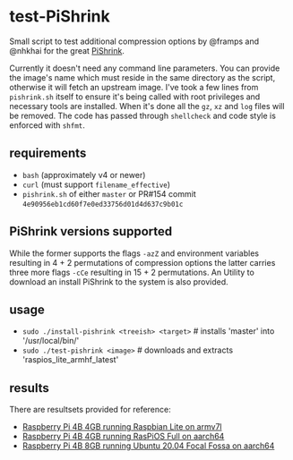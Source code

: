 # test-PiShrink

Small script to test additional compression options by @framps and @nhkhai for the great [PiShrink](https://github.com/Drewsif/PiShrink).

Currently it doesn't need any command line parameters. You can provide the image's name which must reside in the same directory as the script, otherwise it will fetch an upstream image. I've took a few lines from `pishrink.sh` itself to ensure it's being called with root privileges and necessary tools are installed. When it's done all the `gz`, `xz` and `log` files will be removed. The code has passed through `shellcheck` and code style is enforced with `shfmt`.

## requirements

- `bash` (approximately v4 or newer)
- `curl` (must support `filename_effective`)
- `pishrink.sh` of either `master` or PR#154 commit `4e90956eb1cd60f7e0ed33756d01d4d637c9b01c`

## PiShrink versions supported

While the former supports the flags `-azZ` and environment variables resulting in 4 + 2 permutations of compression options the latter carries three more flags `-cCe` resulting in 15 + 2 permutations. An Utility to download an install PiShrink to the system is also provided.

## usage

- `sudo ./install-pishrink <treeish> <target>` # installs 'master' into '/usr/local/bin/'
- `sudo ./test-pishrink <image>` # downloads and extracts 'raspios_lite_armhf_latest'

## results

There are resultsets provided for reference:

- [Raspberry Pi 4B 4GB running Raspbian Lite on armv7l](results/rpi4b4gb-raspbian-armhf.md)
- [Raspberry Pi 4B 4GB running RasPiOS Full on aarch64](results/rpi4b4gb-raspios-arm64.md)
- [Raspberry Pi 4B 8GB running Ubuntu 20.04 Focal Fossa on aarch64](results/rpi4b8gb-ubuntufocal-arm64.md)
